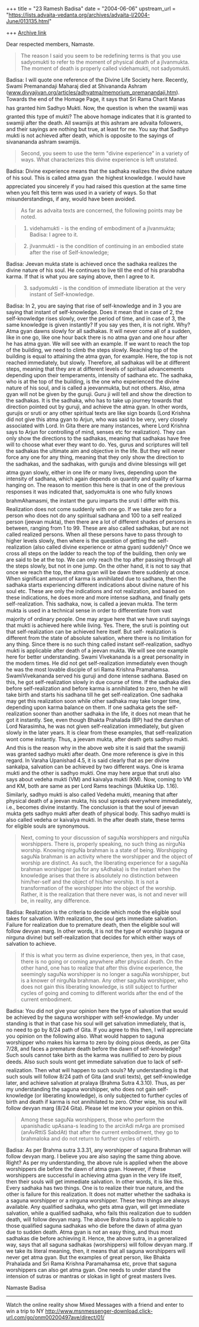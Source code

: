 +++
title = "23 Ramesh Badisa"
date = "2004-06-06"
upstream_url = "https://lists.advaita-vedanta.org/archives/advaita-l/2004-June/013135.html"

+++
[Archive link](https://lists.advaita-vedanta.org/archives/advaita-l/2004-June/013135.html)

Dear respected members,
Namaste.

>The reason I said you seem to be redefining terms is that you use 
>sadyomukti to refer to the moment of physical death of a jIvanmukta. The 
>moment of death is properly called videhamukti, not sadyomukti.

Badisa: I will quote one reference of the Divine Life Society here. 
Recently, Swami Premanandaji Maharaj died at Shivananda Ashram 
(www.divyajivan.org/articles/adhyatma/memorium_premanandaji.htm). Towards 
the end of the
Homage Page, it says that Sri Rama Charit Manas has granted him Sadhyo 
Mukti. Now, the question is when the swamiji was granted this type of 
mukti? The above homage indicates that it is granted to swamiji after the 
death. All swamijis at this ashram are advaita followers, and their sayings 
are nothing but true, at least for me. You say that Sadhyo mukti is not 
achieved after death, which is opposite to the sayings of sivanananda ashram 
swamijis.

>Second, you seem to use the term "divine experience" in a variety of ways. 
>What characterizes this divine experience is left unstated.

Badisa: Divine experience means that the sadhaka realizes the divine nature 
of his soul. This is called atma gyan  the highest knowledge. I would have 
appreciated you sincerely if you had raised this question at the same time 
when you felt this term was used in a variety of ways. So that 
misunderstandings, if any, would have been avoided.

>As far as advaita texts are concerned, the following points may be noted.

>1. videhamukti - is the ending of embodiment of a jIvanmukta;
Badisa: I agree to it.

>2. jIvanmukti - is the condition of continuing in an embodied state after 
>the rise of Self-knowledge;

Badisa: Jeevan mukta state is achieved once the sadhaka realizes the divine 
nature of his soul. He continues to live till the end of his prarabdha 
karma. If that is what you are saying above, then I agree to it.

>3. sadyomukti - is the condition of immediate liberation at the very 
>instant of Self-knowledge.

Badisa: In 2, you are saying that rise of self-knowledge and in 3 you are 
saying that instant of self-knowledge. Does it mean that in case of 2, the 
self-knowledge rises slowly, over the period of time, and in case of 3, the 
same knowledge is given instantly? If you say yes then, it is not right. 
Why? Atma gyan dawns slowly for all sadhakas. It will never come all of a 
sudden, like in one go, like one hour back there is no atma gyan and one 
hour after he has atma gyan. We will see with an example. If we want to 
reach the top of the building, we need to climb the steps slowly. Reaching 
top of the building is equal to attaining the atma gyan, for example. Here, 
the top is not reached immediately, but slowly. Therefore, all sadhakas will 
be at different steps, meaning that they are at different levels of 
spiritual advancements depending upon their temperaments, intensity of 
sadhana etc. The sadhaka, who is at the top of the building, is the one who 
experienced the divine nature of his soul, and is called a jeevanmukta, but 
not others. Also, atma gyan will not be given by the guruji. Guru ji will 
tell and show the direction to the sadhakas. It is the sadhaka, who has to 
take up journey towards that direction pointed out by guruji, and achieve 
the atma gyan. In other words, gurujis or sruti or any other spiritual texts 
are like sign boards (Lord Krishna did not give this atma gyan to Arjun, who 
was said to be very, very closely associated with Lord. In Gita there are 
many instances, where Lord Krishna says to Arjun for controlling of mind, 
senses etc for realization). They can only show the directions to the 
sadhakas, meaning that sadhakas have free will to choose what ever they want 
to do. Yes, gurus and scriptures will tell the sadhakas the ultimate aim and 
objective in the life. But they will never force any one for any thing, 
meaning that they only show the direction to the sadhakas, and the sadhakas, 
with gurujis and divine blessings will get atma gyan slowly, either in one 
life or many lives, depending upon the intensity of sadhana, which again 
depends on quantity and quality of karma hanging on. The reason to mention 
this here is that in one of the previous responses it was indicated that, 
sadyomukta is one who fully knows brahmAhamasmi, the instant the guru 
imparts the sruti I differ with this. Realization does not come suddenly 
with one go. If we take zero for a person who does not do any spiritual 
sadhana and 100 to a self realized person (jeevan mukta), then there are a 
lot of different shades of persons in between, ranging from 1 to 99. These 
are also called sadhakas, but are not called realized persons. When all 
these persons have to pass through to higher levels slowly, then where is 
the question of getting the self-realization (also called divine experience 
or atma gyan) suddenly? Once we cross all steps on the ladder to reach the 
top of the building, then only we are said to be at the top. We can only 
reach the top after passing through all the steps slowly, but not in one 
jump. On the other hand, it is not to say that once we reach the top, the 
atma gyan will be dawn there suddenly at once. When significant amount of 
karma is annihilated due to sadhana, then the sadhaka starts experiencing 
different indications about divine nature of his soul etc. These are only 
the indications and not realization, and based on these indications, he does 
more and more intense sadhana, and finally gets self-realization. This 
sadhaka, now, is called a jeevan mukta. The term mukta is used in a 
technical sense in order to differentiate from vast majority of ordinary 
people. One may argue here that we have sruti sayings that mukti is achieved 
here while living. Yes. There, the sruti is pointing out that 
self-realization can be achieved here itself. But self- realization is 
different from the state of absolute salvation, where there is no limitation 
for any thing. Since there is no such thing called instant self-realization, 
sadhyo mukti is applicable after death of a jeevan mukta. We will see one 
example here for better understanding. Swami Vivekananda is a great 
personality in the modern times. He did not get self-realization immediately 
even though he was the most lovable disciple of sri Rama Krishna Pramahamsa. 
SwamiVivekananda served his guruji and done intense sadhana. Based on this, 
he got self-realization slowly in due course of time. If the sadhaka dies 
before self-realization and before karma is annihilated to zero, then he 
will take birth and starts his sadhana till he get self-realization. One 
sadhaka may get this realization soon while other sadhaka may take longer 
time, depending upon karma balance on them. If one sadhaka gets the 
self-realization sooner than another sadhaka in the life, it does not mean 
that he got it instantly. See, even though Bhakta Prahalada (BP) had the 
darshan of Lord Narasimha, he was not given self-realization immediately, 
but given slowly in the later years. It is clear from these examples, that 
self-realization wont come instantly. Thus, a jeevam mukta, after death 
gets sadhyo mukti. And this is the reason why in the above web site it is 
said that the swamiji was granted sadhyo mukti after death. One more 
reference is give in this regard. In Varaha Upanishad 4.5, it is said 
clearly that as per divine sankalpa, salvation can be achieved by two 
different ways. One is krama mukti and the other is sadhyo mukti. One may 
here argue that sruti also says about vedeha mukti (VM) and kaivalya mukti 
(KM). Now, coming to VM and KM, both are same as per Lord Rams teachings 
(Muktika Up. 1.16). Similarly, sadhyo mukti is also called Vedeha mukti, 
meaning that after physical death of a jeevan mukta, his soul spreads 
everywhere immediately, i.e., becomes divine instantly. The conclusion is 
that the soul of jeevan mukta gets sadhyo mukti after death of physical 
body. This sadhyo mukti is also called vedeha or kaivalya mukti. In the 
after death state, these terms for eligible souls are synonymous.

>Next, coming to your discussion of saguNa worshippers and nirguNa 
>worshippers. There is, properly speaking, no such thing as nirguNa worship. 
>Knowing nirguNa brahman is a state of being. Worshipping saguNa brahman is 
>an activity where the worshipper and the object of worship are distinct. As 
>such, the liberating experience for a saguNa brahman worshipper (as for any 
>sAdhaka) is the instant when the knowledge arises that there is absolutely 
>no distinction between him/her-self and the object of his/her worship. It 
>is not a transformation of the worshipper into the object of the worship. 
>Rather, it is the realization that there never was, is not and never will 
>be, in reality, any difference.

Badisa: Realization is the criteria to decide which mode the eligible soul 
takes for salvation. With realization, the soul gets immediate salvation. 
Failure for realization due to premature death, then the eligible soul will 
follow devyan marg. In other words, it is not the type of worship (saguna or 
nirguna divine) but self-realization that decides for which either ways of 
salvation to achieve.

>If this is what you term as divine experience, then yes, in that case, 
>there is no going or coming anywhere after physical death. On the other 
>hand, one has to realize that after this divine experience, the seemingly 
>saguNa worshipper is no longer a saguNa worshipper, but is a knower of 
>nirguNa brahman. Any other saguNa worshipper, who does not gain this 
>liberating knowledge, is still subject to further cycles of going and 
>coming to different worlds after the end of the current embodiment.

Badisa: You did not give your opinion here the type of salvation that would 
be achieved by the saguna worshipper with self-knowledge. My under standing 
is that in that case his soul will get salvation immediately, that is, no 
need to go by 8/24 path of Gita. If you agree to this then, I will 
appreciate you opinion on the following also. What would happen to saguna 
worshipper who makes his karma to zero by doing pious deeds, as per Gita 
7/28, and faces a premature death before the dawn of self-knowledge? Such 
souls cannot take birth as the karma was nullified to zero by pious deeds. 
Also such souls wont get immediate salvation due to lack of 
self-realization. Then what will happen to such souls? My understanding is 
that such souls will follow 8/24 path of Gita (and sruti texts), get 
self-knowledge later, and achieve salvation at pralaya (Brahma Sutra 
4.3.10). Thus, as per my understanding the saguna worshipper, who does not 
gain self-knowledge (or liberating knowledge), is only subjected to further 
cycles of birth and death if karma is not annihilated to zero. Other wise, 
his soul will follow devyan marg (8/24 Gita). Please let me know your 
opinion on this.

>Among these saguNa worshippers, those who perform the upanishadic upAsana-s 
>leading to the arcirAdi mArga are promised (anAvRttiS SabdAt) that after 
>the current embodiment, they go to brahmaloka and do not return to further 
>cycles of rebirth.

Badisa: As per Brahma sutra 3.3.31, any worshipper of saguna Brahman will 
follow devyan marg. I believe you are also saying the same thing above. 
Right? As per my understanding, the above rule is applied when the above 
worshippers die before the dawn of atma gyan. However, if these worshippers 
are successful in achieving atma gyan in the very life itself, then their 
souls will get immediate salvation. In other words, it is like this. Every 
sadhaka has two things. One is to realize their true nature, and the other 
is failure for this realization. It does not matter whether the sadhaka is a 
saguna worshipper or a nirguna worshipper. These two things are always 
available. Any qualified sadhaka, who gets atma gyan, will get immediate 
salvation, while a qualified sadhaka, who fails this realization due to 
sudden death, will follow devyan marg. The above Brahma Sutra is applicable 
to those qualified saguna sadhakas who die before the dawn of atma gyan due 
to sudden death. Atma gyan is not an easy thing, and thus most sadhakas die 
before achieving it. Hence, the above sutra, in a generalized way, says that 
all saguna sadhakas (worshippers) will follow devyan marg. If we take its 
literal meaning, then, it means that all saguna worshippers will never get 
atma gyan. But the examples of great person, like Bhakta Prahalada and Sri 
Rama Krishna Paramahamsa etc, prove that saguna worshippers can also get 
atma gyan. One needs to under stand the intension of sutras or mantras or 
slokas in light of great masters lives.

Namaste
Badisa

_________________________________________________________________
Watch the online reality show Mixed Messages with a friend and enter to win 
a trip to NY 
http://www.msnmessenger-download.click-url.com/go/onm00200497ave/direct/01/


